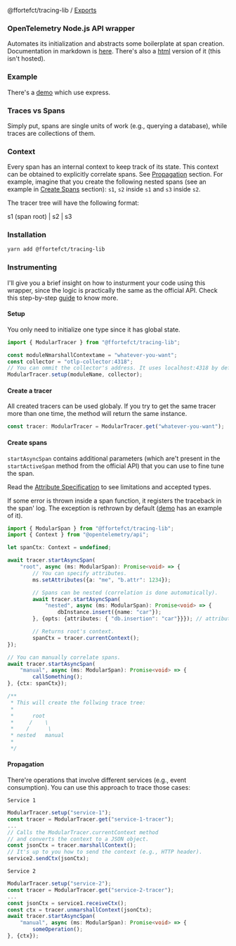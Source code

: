 @ffortefct/tracing-lib / [Exports](modules.md)

### OpenTelemetry Node.js API wrapper

Automates its initialization and abstracts some boilerplate at span creation.
Documentation in markdown is [here](docs/markdown/modules.md). There's also a [html](docs/html) version of it (this isn't hosted). 

### Example

There's a [demo](examples/README.md) which use express.

### Traces vs Spans

Simply put, spans are single units of work (e.g., querying a database), while traces are collections of them.

### Context

Every span has an internal context to keep track of its state. This context can be obtained to explicitly correlate spans. See [Propagation](#propagation) section.
For example, imagine that you create the following nested spans (see an example in [Create Spans](#create-spans) section): `s1`, `s2` inside `s1` and `s3` inside `s2`.

The tracer tree will have the following format:

s1 (span root)
|
s2
|
s3

### Installation

```sh
yarn add @ffortefct/tracing-lib
```

### Instrumenting

I'll give you a brief insight on how to insturment your code using this wrapper, since the logic is practically the same as the official API.
Check this step-by-step [guide](https://opentelemetry.io/docs/instrumentation/js/manual/) to know more.

#### Setup

You only need to initialize one type since it has global state.

```typescript
import { ModularTracer } from "@ffortefct/tracing-lib";

const moduleNmarshallContextame = "whatever-you-want";
const collector = "otlp-collector:4318";
// You can ommit the collector's address. It uses localhost:4318 by default.
ModularTracer.setup(moduleName, collector);
```

#### Create a tracer 

All created tracers can be used globaly. If you try to get the same tracer more than one time, the method will return the same instance.

```typescript
const tracer: ModularTracer = ModularTracer.get("whatever-you-want");
```

#### Create spans

`startAsyncSpan` contains additional parameters (which are't present in the `startActiveSpan` method from the official API) that you can use to fine tune the span.

Read the [Attribute Specification](https://opentelemetry.io/docs/specs/otel/common/) to see limitations and accepted types.

If some error is thrown inside a span function, it registers the traceback in the span' log. The exception is rethrown by default ([demo](examples/demo.ts) has an example of it).

```typescript
import { ModularSpan } from "@ffortefct/tracing-lib";
import { Context } from "@opentelemetry/api";

let spanCtx: Context = undefined;

await tracer.startAsyncSpan(
    "root", async (ms: ModularSpan): Promise<void> => {
        // You can specify attributes.
        ms.setAttributes({a: "me", "b.attr": 1234});

        // Spans can be nested (correlation is done automatically).
        await tracer.startAsyncSpan(
            "nested", async (ms: ModularSpan): Promise<void> => {
                dbInstance.insert({name: "car"});
        }, {opts: {attributes: { "db.insertion": "car"}}}); // attributes that are inserted at span creation.

        // Returns root's context.
        spanCtx = tracer.currentContext();
});

// You can manually correlate spans.
await tracer.startAsyncSpan(
    "manual", async (ms: ModularSpan): Promise<void> => {
        callSomething();
}, {ctx: spanCtx});

/** 
 * This will create the follwing trace tree:
 *
 *      root
 *     /    \
 *    /      \
 * nested   manual
 *
 */
```

#### Propagation

There're operations that involve different services (e.g., event consumption). You can use this approach to trace those cases:

`Service 1`

```typescript
ModularTracer.setup("service-1");
const tracer = ModularTracer.get("service-1-tracer");
...
// Calls the ModularTracer.currentContext method 
// and converts the context to a JSON object.
const jsonCtx = tracer.marshallContext();
// It's up to you how to send the context (e.g., HTTP header).
service2.sendCtx(jsonCtx);
```

`Service 2`

```typescript
ModularTracer.setup("service-2");
const tracer = ModularTracer.get("service-2-tracer");
...
const jsonCtx = service1.receiveCtx();
const ctx = tracer.unmarshallContext(jsonCtx);
await tracer.startAsyncSpan(
    "manual", async (ms: ModularSpan): Promise<void> => {
        someOperation();
}, {ctx});
```
